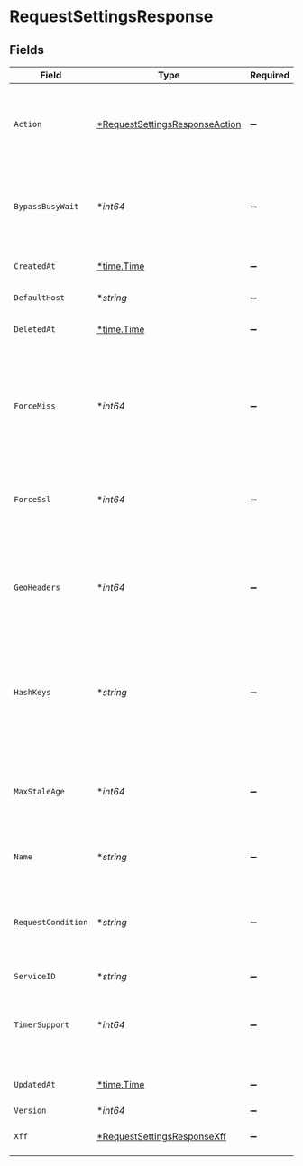 # RequestSettingsResponse


## Fields

| Field                                                                                                         | Type                                                                                                          | Required                                                                                                      | Description                                                                                                   | Example                                                                                                       |
| ------------------------------------------------------------------------------------------------------------- | ------------------------------------------------------------------------------------------------------------- | ------------------------------------------------------------------------------------------------------------- | ------------------------------------------------------------------------------------------------------------- | ------------------------------------------------------------------------------------------------------------- |
| `Action`                                                                                                      | [*RequestSettingsResponseAction](../../models/shared/requestsettingsresponseaction.md)                        | :heavy_minus_sign:                                                                                            | Allows you to terminate request handling and immediately perform an action.                                   |                                                                                                               |
| `BypassBusyWait`                                                                                              | **int64*                                                                                                      | :heavy_minus_sign:                                                                                            | Disable collapsed forwarding, so you don't wait for other objects to origin.                                  |                                                                                                               |
| `CreatedAt`                                                                                                   | [*time.Time](https://pkg.go.dev/time#Time)                                                                    | :heavy_minus_sign:                                                                                            | Date and time in ISO 8601 format.                                                                             | 2020-04-09T18:14:30Z                                                                                          |
| `DefaultHost`                                                                                                 | **string*                                                                                                     | :heavy_minus_sign:                                                                                            | Sets the host header.                                                                                         |                                                                                                               |
| `DeletedAt`                                                                                                   | [*time.Time](https://pkg.go.dev/time#Time)                                                                    | :heavy_minus_sign:                                                                                            | Date and time in ISO 8601 format.                                                                             | 2020-04-09T18:14:30Z                                                                                          |
| `ForceMiss`                                                                                                   | **int64*                                                                                                      | :heavy_minus_sign:                                                                                            | Allows you to force a cache miss for the request. Replaces the item in the cache if the content is cacheable. |                                                                                                               |
| `ForceSsl`                                                                                                    | **int64*                                                                                                      | :heavy_minus_sign:                                                                                            | Forces the request use SSL (redirects a non-SSL to SSL).                                                      |                                                                                                               |
| `GeoHeaders`                                                                                                  | **int64*                                                                                                      | :heavy_minus_sign:                                                                                            | Injects Fastly-Geo-Country, Fastly-Geo-City, and Fastly-Geo-Region into the request headers.                  |                                                                                                               |
| `HashKeys`                                                                                                    | **string*                                                                                                     | :heavy_minus_sign:                                                                                            | Comma separated list of varnish request object fields that should be in the hash key.                         |                                                                                                               |
| `MaxStaleAge`                                                                                                 | **int64*                                                                                                      | :heavy_minus_sign:                                                                                            | How old an object is allowed to be to serve stale-if-error or stale-while-revalidate.                         |                                                                                                               |
| `Name`                                                                                                        | **string*                                                                                                     | :heavy_minus_sign:                                                                                            | Name for the request settings.                                                                                | test-request-setting                                                                                          |
| `RequestCondition`                                                                                            | **string*                                                                                                     | :heavy_minus_sign:                                                                                            | Condition which, if met, will select this configuration during a request. Optional.                           | null                                                                                                          |
| `ServiceID`                                                                                                   | **string*                                                                                                     | :heavy_minus_sign:                                                                                            | N/A                                                                                                           | SU1Z0isxPaozGVKXdv0eY                                                                                         |
| `TimerSupport`                                                                                                | **int64*                                                                                                      | :heavy_minus_sign:                                                                                            | Injects the X-Timer info into the request for viewing origin fetch durations.                                 |                                                                                                               |
| `UpdatedAt`                                                                                                   | [*time.Time](https://pkg.go.dev/time#Time)                                                                    | :heavy_minus_sign:                                                                                            | Date and time in ISO 8601 format.                                                                             | 2020-04-09T18:14:30Z                                                                                          |
| `Version`                                                                                                     | **int64*                                                                                                      | :heavy_minus_sign:                                                                                            | N/A                                                                                                           | 1                                                                                                             |
| `Xff`                                                                                                         | [*RequestSettingsResponseXff](../../models/shared/requestsettingsresponsexff.md)                              | :heavy_minus_sign:                                                                                            | Short for X-Forwarded-For.                                                                                    |                                                                                                               |